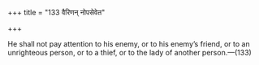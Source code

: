 +++
title = "133 वैरिणन् नोपसेवेत"

+++

He shall not pay attention to his enemy, or to his enemy’s friend, or to an unrighteous person, or to a thief, or to the lady of another person.—(133)